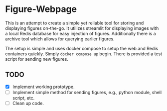 # Figure-Webpage

This is an attempt to create a simple yet reliable tool for storing and displaying figures on-the-go. It utilizes streamlit for displaying images with a local Redis database for easy injection of figures. Additionally there is a archive tool which allows for querying earlier figures.

The setup is simple and uses docker compose to setup the web and Redis containers quickly. Simply `docker compose up` begin. There is provided a test script for sending new figures.

## TODO

- [x] Implement working prototype.
- [ ] Implement simple method for sending figures, e.g., python module, shell script, etc.
- [ ] Clean up code.
